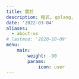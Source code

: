 ```yaml
---
title: 關於
description: 程式, golang, 
date: '2022-03-04'
aliases:
  - about-us
# lastmod: '2020-10-09'
menu:
    main: 
        weight: -90
        params:
            icon: user
---
```

